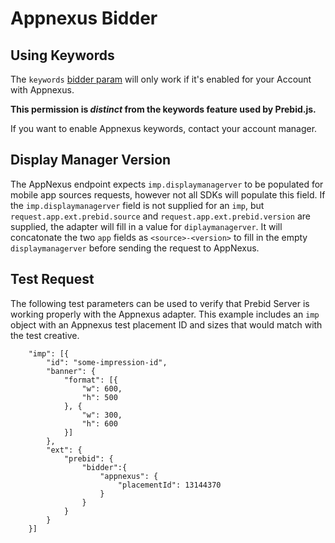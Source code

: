 # Appnexus Bidder

## Using Keywords

The `keywords` [bidder param](../../src/main/resources/static/bidder-params/appnexus.json) will only work if
it's enabled for your Account with Appnexus.

**This permission is _distinct_ from the keywords feature used by Prebid.js.**

If you want to enable Appnexus keywords, contact your account manager.

## Display Manager Version

The AppNexus endpoint expects `imp.displaymanagerver` to be populated for mobile app sources
requests, however not all SDKs will populate this field. If the `imp.displaymanagerver` field
is not supplied for an `imp`, but `request.app.ext.prebid.source`
and `request.app.ext.prebid.version` are supplied, the adapter will fill in a value for
`diplaymanagerver`. It will concatonate the two `app` fields as `<source>-<version>` to fill in
the empty `displaymanagerver` before sending the request to AppNexus.

## Test Request

The following test parameters can be used to verify that Prebid Server is working properly with the 
Appnexus adapter. This example includes an `imp` object with an Appnexus test placement ID and sizes
that would match with the test creative.

```
	"imp": [{
		"id": "some-impression-id",
		"banner": {
			"format": [{
				"w": 600,
				"h": 500
			}, {
				"w": 300,
				"h": 600
			}]
		},
		"ext": {
            "prebid": {
                "bidder":{
			        "appnexus": {
				        "placementId": 13144370
			        }
		        }
            }
        }
	}]
```